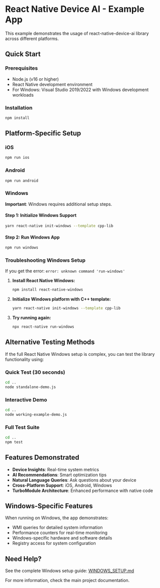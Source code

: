# React Native Device AI - Example App

This example demonstrates the usage of react-native-device-ai library across different platforms.

## Quick Start

### Prerequisites
- Node.js (v16 or higher)
- React Native development environment
- For Windows: Visual Studio 2019/2022 with Windows development workloads

### Installation
```bash
npm install
```

## Platform-Specific Setup

### iOS
```bash
npm run ios
```

### Android
```bash
npm run android
```

### Windows

**Important**: Windows requires additional setup steps.

#### Step 1: Initialize Windows Support
```bash
yarn react-native init-windows --template cpp-lib
```

#### Step 2: Run Windows App
```bash
npm run windows
```

### Troubleshooting Windows Setup

If you get the error: `error: unknown command 'run-windows'`

1. **Install React Native Windows:**
   ```bash
   npm install react-native-windows
   ```

2. **Initialize Windows platform with C++ template:**
   ```bash
   yarn react-native init-windows --template cpp-lib
   ```

3. **Try running again:**
   ```bash
   npx react-native run-windows
   ```

## Alternative Testing Methods

If the full React Native Windows setup is complex, you can test the library functionality using:

### Quick Test (30 seconds)
```bash
cd ..
node standalone-demo.js
```

### Interactive Demo
```bash
cd ..
node working-example-demo.js
```

### Full Test Suite
```bash
cd ..
npm test
```

## Features Demonstrated

- **Device Insights**: Real-time system metrics
- **AI Recommendations**: Smart optimization tips
- **Natural Language Queries**: Ask questions about your device
- **Cross-Platform Support**: iOS, Android, Windows
- **TurboModule Architecture**: Enhanced performance with native code

## Windows-Specific Features

When running on Windows, the app demonstrates:
- WMI queries for detailed system information
- Performance counters for real-time monitoring
- Windows-specific hardware and software details
- Registry access for system configuration

## Need Help?

See the complete Windows setup guide: [WINDOWS_SETUP.md](../WINDOWS_SETUP.md)

For more information, check the main project documentation.